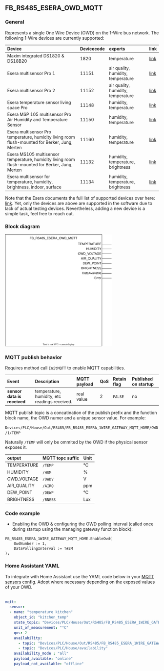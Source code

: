 ## FB_RS485_ESERA_OWD_MQTT

### **General**
Represents a single One Wire Device (OWD) on the 1-Wire bus network.
The following 1-Wire devices are currently supported:

| Device | Devicecode | exports | link |
|:-------------|:------------------|:------------------|:------------------|
| Maxim integrated DS1820 & DS18B20  | 1820 | temperature | [link](https://www.analog.com/media/en/technical-documentation/data-sheets/ds18b20.pdf)
| Esera multisensor Pro 1 | 11151 | air quality, humidity, temperature | [link](https://esera.de/en/Produkte/11151/1-Wire-Multisensor-Air-Quality-Humidity-and-Temperature-Pro-I)
| Esera multisensor Pro 2  | 11152 | air quality, humidity, temperature | [link](https://esera.de/en/Produkte/11152/1-Wire-Multisensor-Air-Quality-Humidity-and-Temperature-Sensor-Pro-II)
| Esera temperature sensor living space Pro | 11148 | humidity, temperature | [link](https://esera.de/en/Produkte/11148/1-Wire-temperature-sensor-living-space-Pro)
| Esera MSP 105 multisensor Pro Air Humidity and Temperature Sensor   | 11150 | humidity, temperature | [link](https://esera.de/en/Produkte/11150/MSP-105-1-Wire-Multisensor-Pro-Air-Humidity-and-Temperature-Sensor)
| Esera multisensor Pro temperature, humidity living room flush-mounted for Berker, Jung, Merten | 11160 | humidity, temperature | [link](https://esera.de/en/Produkte/11160.3/1-Wire-Multisensor-Pro-temperature-humidity-living-room-flush-mounted-for-Berker-Jung-Merten)
| Esera MS105 multisensor temperature, humidity living room flush-mounted for Berker, Jung, Merten | 11132 | humidity, temperature, brightness | [link](https://esera.de/en/Produkte/11132.3/MS105-1-Wire-Multisensor-temperature-humidity-living-room-flush-mounted-for-Berker-Jung-Merten-Kopie)
| Esera multisensor for temperature, humidity, brightness, indoor, surface  | 11134 | humidity, temperature, brightness | [link](https://esera.de/en/Produkte/11134/1-Wire-multi-sensor-for-temperature-humidity-brightness-indoor-surface)


Note that the Esera documents the full list of supported devices over here: [link](https://esera.de/en/Produkte/11324/1-Wire-Gateway-10-Modbus-RTU). Yet, only the devices are above are supported in the software due to lack of actual testing devices.
Nevertheless, adding a new device is a simple task, feel free to reach out.

### **Block diagram**

<img src="../_img/FB_RS485_ESERA_OWD_MQTT.svg" width="350">

### **MQTT publish behavior**
Requires method call `InitMQTT` to enable MQTT capabilities.

| Event | Description | MQTT payload | QoS | Retain flag | Published on startup |
|:-------------|:------------------|:------------------|:------------------|:--------------------------|:--------------------------|
| **sensor data is received**   | temperature, humidity, etc readings received. | real value | 2 | `FALSE` | no

MQTT publish topic is a concatination of the publish prefix and the function block name, the OWD numer and a unique sensor value. For example:

`Devices/PLC/House/Out/RS485/FB_RS485_ESERA_1WIRE_GATEWAY_MQTT_HOME/OWD/1/TEMP`

Naturally `/TEMP` will only be ommited by the OWD if the physical sensor exposes it.

| output       | MQTT topc suffic | Unit         | 
|:-------------|:------------------|:------------------|
| TEMPERATURE | `/TEMP` | °C 
| HUMIDITY | `/HUM` | % 
| OWD_VOLTAGE |  `/OWDV` | V 
| AIR_QUALITY | `/AIRQ` | ppm 
| DEW_POINT | `/DEWP` | °C 
| BRIGHTNESS | `/BNESS` | Lux

### **Code example**

- Enabling the OWD & configuring the OWD polling interval (called once during startup using the managing gateway function block):
```
FB_RS485_ESERA_1WIRE_GATEWAY_MQTT_HOME.EnableOwd(
	OwdNumber := 1,
	DataPollingInterval := T#2M
);
```

### **Home Assistant YAML**
To integrate with Home Assistant use the YAML code below in your [MQTT sensors](https://www.home-assistant.io/components/sensor.mqtt/) config. Adopt where necessary depending on the exposed values of your OWD.

```YAML

mqtt:
  sensor:
  - name: "temperature kitchen"
    object_id: "kitchen_temp"
    state_topic: "Devices/PLC/House/Out/RS485/FB_RS485_ESERA_1WIRE_GATEWAY_MQTT_HOME/OWD/1/TEMP"
    unit_of_measurement: "°C"
    qos: 2
    availability:
      - topic: "Devices/PLC/House/Out/RS485/FB_RS485_ESERA_1WIRE_GATEWAY_MQTT_HOME/OWD/1/availability"
      - topic: "Devices/PLC/House/availability"
    availability_mode : "all"
    payload_available: "online"
    payload_not_available: "offline"
```